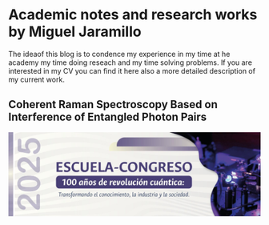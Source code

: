 # Academic notes and research works by Miguel Jaramillo
The ideaof this blog is to condence my experience in my time at he academy my time doing reseach and my time solving problems. If you are interested in my CV you can find it here also a more detailed description of my current work.

## Coherent Raman Spectroscopy Based on Interference of Entangled Photon Pairs

![alt text](WhatsApp-Image-2025-07-24-at-4.39.52-PM-1536x512.jpeg)



